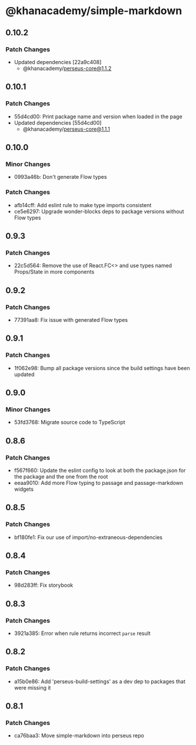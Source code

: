 # @khanacademy/simple-markdown

## 0.10.2

### Patch Changes

-   Updated dependencies [22a9c408]
    -   @khanacademy/perseus-core@1.1.2

## 0.10.1

### Patch Changes

-   55d4cd00: Print package name and version when loaded in the page
-   Updated dependencies [55d4cd00]
    -   @khanacademy/perseus-core@1.1.1

## 0.10.0

### Minor Changes

-   0993a46b: Don't generate Flow types

### Patch Changes

-   afb14cff: Add eslint rule to make type imports consistent
-   ce5e6297: Upgrade wonder-blocks deps to package versions without Flow types

## 0.9.3

### Patch Changes

-   22c5d564: Remove the use of React.FC<> and use types named Props/State in more components

## 0.9.2

### Patch Changes

-   77391aa8: Fix issue with generated Flow types

## 0.9.1

### Patch Changes

-   1f062e98: Bump all package versions since the build settings have been updated

## 0.9.0

### Minor Changes

-   53fd3768: Migrate source code to TypeScript

## 0.8.6

### Patch Changes

-   f567f660: Update the eslint config to look at both the package.json for the package and the one from the root
-   eeaa9010: Add more Flow typing to passage and passage-markdown widgets

## 0.8.5

### Patch Changes

-   bf180fe1: Fix our use of import/no-extraneous-dependencies

## 0.8.4

### Patch Changes

-   98d283ff: Fix storybook

## 0.8.3

### Patch Changes

-   3921a385: Error when rule returns incorrect `parse` result

## 0.8.2

### Patch Changes

-   a15b0e86: Add 'perseus-build-settings' as a dev dep to packages that were missing it

## 0.8.1

### Patch Changes

-   ca76baa3: Move simple-markdown into perseus repo
